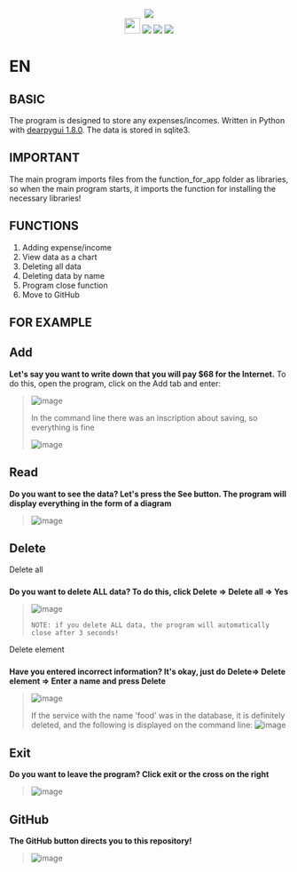 <div id="header" align="center">

  <img src="https://warehouse-camo.ingress.cmh1.psfhosted.org/d0853aaef517f065933f6155da5bf797a8416d5c/68747470733a2f2f7261772e67697468756275736572636f6e74656e742e636f6d2f686f666673746164742f4465617250794775692f6173736574732f726561646d652f6470675f6c6f676f5f627574746f6e2e706e67" width="auto" height ="auto" />
  <br>

  <img src="http://ForTheBadge.com/images/badges/made-with-python.svg" width="auto" height ="28" />
  <img src="https://img.shields.io/badge/Visual_Studio_Code-0078D4?style=for-the-badge&logo=visual%20studio%20code&logoColor=white" />
  <img src ="https://img.shields.io/badge/SQLite-07405E?style=for-the-badge&logo=sqlite&logoColor=white" />
  <img src ="https://img.shields.io/badge/windows%20terminal-4D4D4D?style=for-the-badge&logo=windows%20terminal&logoColor=white" />

</div>

EN
==

BASIC
--

The program is designed to store any expenses/incomes. Written in Python with [dearpygui 1.8.0](https://dearpygui.readthedocs.io/en/latest/index.html). The data is stored in sqlite3.

IMPORTANT
--
The main program imports files from the function_for_app folder as libraries, so when the main program starts, it imports the function for installing the necessary libraries!


FUNCTIONS
--
1. Adding expense/income
2. View data as a chart
3. Deleting all data
4. Deleting data by name
5. Program close function
6. Move to GitHub

FOR EXAMPLE
--

Add
--


**Let's say you want to write down that you will pay $68 for the Internet.**
To do this, open the program, click on the Add tab and enter:
>
>![image](https://user-images.githubusercontent.com/79650307/215337669-4953f730-3751-4f1e-9f9f-b8d230da2217.png)
>
>
>In the command line there was an inscription about saving, so everything is fine
>
>![image](https://user-images.githubusercontent.com/79650307/215336481-1cf0a9e2-2cb2-47a4-8278-c5109b0559b5.png)
>
>

Read
--

**Do you want to see the data? Let's press the See button. The program will display everything in the form of a diagram**
>
>![image](https://user-images.githubusercontent.com/79650307/215337709-6b89f342-5b55-486e-8891-3a8587d52449.png)
>
>

Delete 
--

Delete all
###

**Do you want to delete ALL data? To do this, click Delete => Delete all => Yes**
>
>
>![image](https://user-images.githubusercontent.com/79650307/215337748-9bfd3489-8a20-4352-b5f9-d52302d8ae71.png)
>
>
>`NOTE: if you delete ALL data, the program will automatically close after 3 seconds!`
>

Delete element
###

**Have you entered incorrect information? It's okay, just do Delete=> Delete element => Enter a name and press Delete**

>
>![image](https://user-images.githubusercontent.com/79650307/215337795-d98a9b93-0977-4003-bfe6-bb2c297ad8c4.png)
>
>
>If the service with the name 'food' was in the database, it is definitely deleted, and the following is displayed on the command line:
>![image](https://user-images.githubusercontent.com/79650307/215337357-816ad8bd-1b78-4d4b-a458-ab35a97495db.png)
>

Exit
--

**Do you want to leave the program? Click exit or the cross on the right**

>
>![image](https://user-images.githubusercontent.com/79650307/215337898-a14008a2-6ba7-4819-af8a-13434afc8ff4.png)
>

GitHub
--
**The GitHub button directs you to this repository!**
>
>![image](https://user-images.githubusercontent.com/79650307/215337919-cf94140f-741b-4688-b32c-53d0c23e17e7.png)
>
